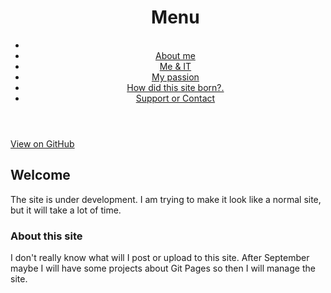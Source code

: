 <header id="luxbar" classNameN="luxbar-fixed">
    <div className="luxbar-menu luxbar-menu-right luxbar-menu-material-cyan">
        <ul className="luxbar-navigation">
          <h1>Menu</h1>
            <li className="luxbar-header">
                <label className="luxbar-hamburger luxbar-hamburger-doublespin"
                id="luxbar-hamburger" for="luxbar-checkbox"> <span></span> </label>
            </li>
            <li class="luxbar-item"><a href="aboutme.html">About me</a></li>
            <li class="luxbar-item"><a href="me&it.html">Me & IT</a></li>
            <li class="luxbar-item"><a href="mypassion.html">My passion</a></li>
            <li class="luxbar-item"><a href="siteborn.html">How did this site born?.</a></li>
              <li class="luxbar-item"><a href="support.html">Support or Contact</a></li>
        </ul>
    </div>
</header>

<a id="forkme_banner" href="https://github.com/SiposPtr/siposptr.github.io">View on GitHub</a>
## Welcome
The site is under development.
I am trying to make it look like a normal site, but it will take a lot of time.

### About this site
I don't really know what will I post or upload to this site.
After September maybe I will have some projects about Git Pages so then I will manage the site.
